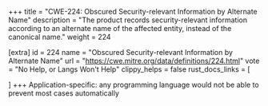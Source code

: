 +++
title = "CWE-224: Obscured Security-relevant Information by Alternate Name"
description	= "The product records security-relevant information according to an alternate name of the affected entity, instead of the canonical name."
weight = 224

[extra]
id = 224
name = "Obscured Security-relevant Information by Alternate Name"
url = "https://cwe.mitre.org/data/definitions/224.html"
vote = "No Help, or Langs Won't Help"
clippy_helps = false
rust_docs_links = [
	
]
+++
Application-specific: any programming language would not be able to prevent most cases automatically
